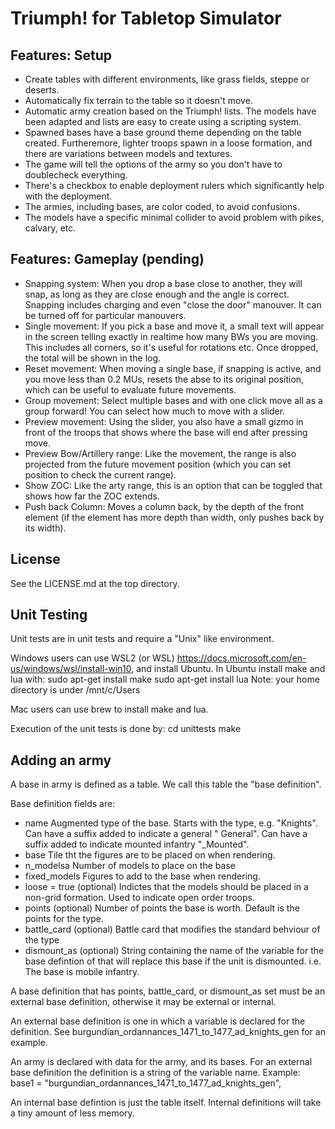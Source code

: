 Triumph! for Tabletop Simulator
===============================

Features: Setup
---------------

- Create tables with different environments, like grass fields, steppe or deserts.
- Automatically fix terrain to the table so it doesn't move.
- Automatic army creation based on the Triumph! lists. The models have been adapted and lists are easy to create using a scripting system.
- Spawned bases have a base ground theme depending on the table created. Furtheremore, lighter troops spawn in a loose formation, and there are variations between models and textures.
- The game will tell the options of the army so you don't have to doublecheck everything.
- There's a checkbox to enable deployment rulers which significantly help with the deployment.
- The armies, including bases, are color coded, to avoid confusions.
- The models have a specific minimal collider to avoid problem with pikes, calvary, etc.

Features: Gameplay (pending)
----------------------------

- Snapping system: When you drop a base close to another, they will snap, as long as they are close enough and the angle is correct. Snapping includes charging and even "close the door" manouver. It can be turned off for particular manouvers.
- Single movement: If you pick a base and move it, a small text will appear in the screen telling exactly in realtime how many BWs you are moving. This includes all corners, so it's useful for rotations etc. Once dropped, the total will be shown in the log.
- Reset movement: When moving a single base, if snapping is active, and you move less than 0.2 MUs, resets the abse to its original position, which can be useful to evaluate future movements.
- Group movement: Select multiple bases and with one click move all as a group forward! You can select how much to move with a slider.
- Preview movement: Using the slider, you also have a small gizmo in front of the troops that shows where the base will end after pressing move.
- Preview Bow/Artillery range: Like the movement, the range is also projected from the future movement position (which you can set position to check the current range).
- Show ZOC: Like the arty range, this is an option that can be toggled that shows how far the ZOC extends.
- Push back Column: Moves a column back, by the depth of the front element (if the element has more depth than width, only pushes back by its width).

License
-------

See the LICENSE.md at the top directory.

Unit Testing
------------

Unit tests are in unit tests and require a "Unix" like environment.  

Windows users can use WSL2 (or WSL) https://docs.microsoft.com/en-us/windows/wsl/install-win10, and install
Ubuntu.  In Ubuntu install make and lua with:
sudo apt-get install make
sudo apt-get install lua
Note: your home directory is under /mnt/c/Users

Mac users can use brew to install make and lua.

Execution of the unit tests is done by:
cd unittests
make

Adding an army
--------------

A base in army is defined as a table.  We call this table the "base definition".

Base definition fields are:
* name Augmented type of the base. Starts with the type, e.g. "Knights".  
  Can have a suffix added to indicate a general "  General".
  Can have a suffix added to indicate mounted infantry "_Mounted".
* base Tile tht the figures are to be placed on when rendering.
* n_modelsa Number of models to place on the base
* fixed_models Figures to add to the base when rendering.
* loose = true (optional) Indictes that the models should be placed in a 
    non-grid formation.  Used to indicate open order troops.
* points (optional) Number of points the base is worth. Default is the points 
  for the type.
* battle_card (optional) Battle card that modifies the standard behviour of 
  the type
* dismount_as (optional) String containing the name of the variable for
  the base defintion of that will replace this base if the unit
  is dismounted.  i.e. The base is mobile infantry.

A base definition that has points, battle_card, or dismount_as set must be an external 
base definition, otherwise it may be external or internal.

An external base definition is one in which a variable is declared for the definition.
See burgundian_ordannances_1471_to_1477_ad_knights_gen for an example.

An army is declared with data for the army, and its bases.  For an external
base definition the definition is a string of the variable name.  Example:
base1 = "burgundian_ordannances_1471_to_1477_ad_knights_gen",

An internal base defintion is just the table itself.  Internal definitions will take
a tiny amount of less memory.


